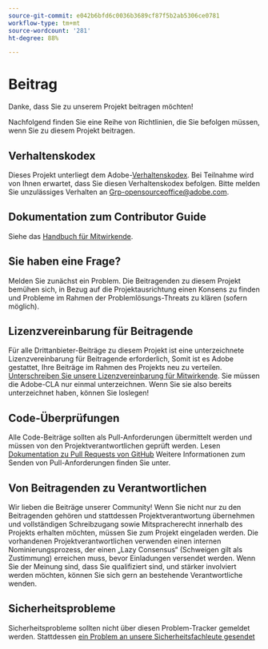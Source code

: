 ```yaml
---
source-git-commit: e042b6bfd6c0036b3689cf87f5b2ab5306ce0781
workflow-type: tm+mt
source-wordcount: '281'
ht-degree: 88%

---
```

# Beitrag

Danke, dass Sie zu unserem Projekt beitragen möchten!

Nachfolgend finden Sie eine Reihe von Richtlinien, die Sie befolgen müssen, wenn Sie zu diesem Projekt beitragen.

## Verhaltenskodex

Dieses Projekt unterliegt dem Adobe-[Verhaltenskodex](code-of-conduct.md). Bei Teilnahme wird von Ihnen erwartet, dass Sie diesen Verhaltenskodex befolgen. Bitte melden Sie unzulässiges Verhalten an [Grp-opensourceoffice@adobe.com](mailto:Grp-opensourceoffice@adobe.com).

## Dokumentation zum Contributor Guide

Siehe das [Handbuch für Mitwirkende](https://experienceleague.adobe.com/docs/contributor/contributor-guide/introduction.html?lang=de).

## Sie haben eine Frage?

Melden Sie zunächst ein Problem. Die Beitragenden zu diesem Projekt bemühen sich, in Bezug auf die Projektausrichtung einen Konsens zu finden und Probleme im Rahmen der Problemlösungs-Threats zu klären (sofern möglich).

## Lizenzvereinbarung für Beitragende

Für alle Drittanbieter-Beiträge zu diesem Projekt ist eine unterzeichnete Lizenzvereinbarung für Beitragende erforderlich, Somit ist es Adobe gestattet, Ihre Beiträge im Rahmen des Projekts neu zu verteilen. [Unterschreiben Sie unsere Lizenzvereinbarung für Mitwirkende](http://opensource.adobe.com/cla.html). Sie müssen die Adobe-CLA nur einmal unterzeichnen. Wenn Sie sie also bereits unterzeichnet haben, können Sie loslegen!

## Code-Überprüfungen

Alle Code-Beiträge sollten als Pull-Anforderungen übermittelt werden und müssen von den Projektverantwortlichen geprüft werden. Lesen [ Dokumentation zu Pull Requests von GitHub](https://help.github.com/de/github/collaborating-with-issues-and-pull-requests/about-pull-requests)
Weitere Informationen zum Senden von Pull-Anforderungen finden Sie unter.

<!--
Lastly, please follow the [pull request template](PULL_REQUEST_TEMPLATE.md) when
submitting a pull request!
-->

## Von Beitragenden zu Verantwortlichen

Wir lieben die Beiträge unserer Community! Wenn Sie nicht nur zu den Beitragenden gehören und stattdessen Projektverantwortung übernehmen und vollständigen Schreibzugang sowie Mitspracherecht innerhalb des Projekts erhalten möchten, müssen Sie zum Projekt eingeladen werden. Die vorhandenen Projektverantwortlichen verwenden einen internen Nominierungsprozess, der einen „Lazy Consensus“ (Schweigen gilt als Zustimmung) erreichen muss, bevor Einladungen versendet werden. Wenn Sie der Meinung sind, dass Sie qualifiziert sind, und stärker involviert werden möchten, können Sie sich gern an bestehende Verantwortliche wenden.

## Sicherheitsprobleme

Sicherheitsprobleme sollten nicht über diesen Problem-Tracker gemeldet werden. Stattdessen [ein Problem an unsere Sicherheitsfachleute gesendet](https://helpx.adobe.com/de/security/alertus.html)
